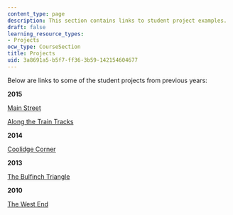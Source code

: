 ```yaml
---
content_type: page
description: This section contains links to student project examples.
draft: false
learning_resource_types:
- Projects
ocw_type: CourseSection
title: Projects
uid: 3a8691a5-b5f7-ff36-3b59-142154604677
---
```

Below are links to some of the student projects from previous years:

**2015**

[Main Street](http://web.mit.edu/thecity/archive/projects_2015/jcarrus/index.html)

[Along the Train Tracks](http://web.mit.edu/thecity/archive/projects_2015/linak/FutureCity/index.html)

**2014**

[Coolidge Corner](http://web.mit.edu/thecity/archive/projects_2015/bnz/CoolidgeCorner/index.html)

**2013**

[The Bulfinch Triangle](http://web.mit.edu/thecity/archive/projects13/the_bulfinch_triangle_dondina/index.html)

**2010**

[The West End](http://web.mit.edu/thecity/archive/projects_2015/aml2010/www/)